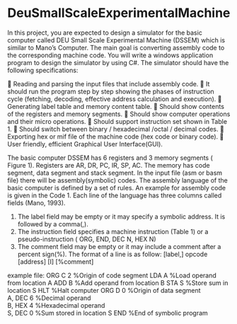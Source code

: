 # DeuSmallScaleExperimentalMachine

  In this project, you are expected to design a simulator for the basic computer called DEU Small Scale Experimental Machine (DSSEM) which is similar to Mano’s Computer. The main goal is converting assembly code to the corresponding machine code. You will write a windows application program to design the simulator by using C#. The simulator should have the following specifications:

   Reading and parsing the input files that include assembly code.
   It should run the program step by step showing the phases of instruction cycle (fetching, decoding, effective address calculation and execution).
   Generating label table and memory content table.
   Should show contents of the registers and memory segments.
   Should show computer operations and their micro operations.
   Should support instruction set shown in Table 1.
   Should switch between binary / hexadecimal /octal / decimal codes.
   Exporting hex or mif file of the machine code (hex code or binary code).
   User friendly, efficient Graphical User Interface(GUI).
  
  The basic computer DSSEM has 6 registers and 3 memory segments ( Figure 1). Registers are AR, DR, PC, IR, SP, AC. The memory has code segment, data segment and stack segment.
  In the input file (asm or basm file) there will be assembly(symbolic) codes. The assembly language of the basic computer is defined by a set of rules. An example for assembly code is given in the Code 1. Each line of the language has three columns called fields (Mano, 1993).
  
  1. The label field may be empty or it may specify a symbolic address. It is followed by a comma(,).
  2. The instruction field specifies a machine instruction (Table 1) or a pseudo-instruction ( ORG, END, DEC N, HEX N)
  3. The comment field may be empty or it may include a comment after a percent sign(%).
  The format of a line is as follow:
  [label,] opcode [address] [I] [%comment]
  
  
  example file: 
      ORG C 2   %Origin of code segment 
      LDA A     %Load operand from location A 
      ADD B     %Add operand from location B 
      STA S     %Store sum in location S 
      HLT       %Halt computer 
      ORG D 0   %Origin of data segment  
  A,  DEC 6     %Decimal operand  
  B,  HEX 4     %Hexadecimal operand  
  S,  DEC 0     %Sum stored in location S 
      END       %End of symbolic program
